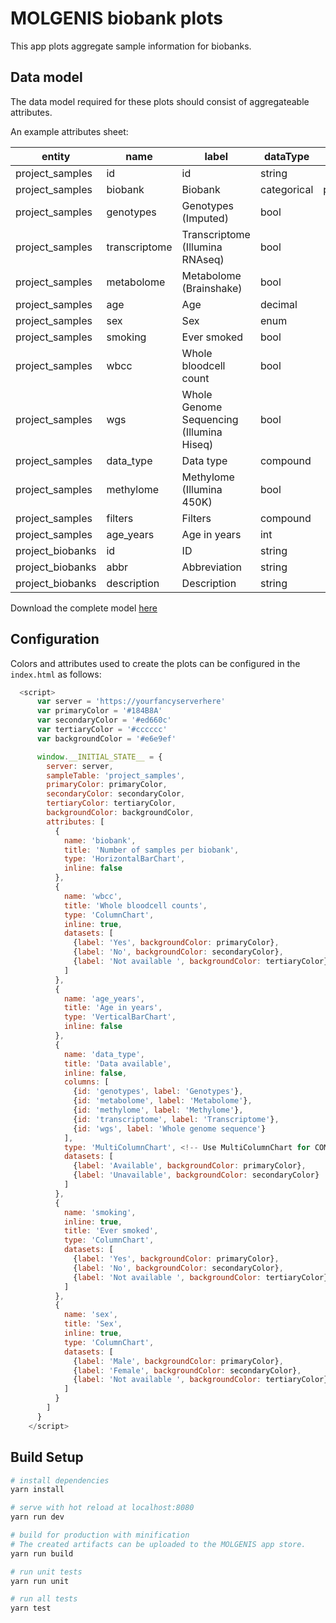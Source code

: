 # MOLGENIS biobank plots
This app plots aggregate sample information for biobanks.

## Data model
The data model required for these plots should consist of aggregateable attributes. 

An example attributes sheet:  

| entity           | name          | label                                    | dataType    | refEntity        | idAttribute | enumOptions | labelAttribute | aggregateable | visible | partOfAttribute | expression | nillable | 
|------------------|---------------|------------------------------------------|-------------|------------------|-------------|-------------|----------------|---------------|---------|-----------------|------------|----------| 
| project_samples  | id            | id                                       | string      |                  | true        |             | true           | false         | true    |                 |            | true     | 
| project_samples  | biobank       | Biobank                                  | categorical | project_biobanks | false       |             | false          | true          | true    | filters         |            | false    | 
| project_samples  | genotypes     | Genotypes (Imputed)                      | bool        |                  | false       |             | false          | true          | true    | data_type       |            | false    | 
| project_samples  | transcriptome | Transcriptome (Illumina RNAseq)          | bool        |                  | false       |             | false          | true          | true    | data_type       |            | false    | 
| project_samples  | metabolome    | Metabolome (Brainshake)                  | bool        |                  | false       |             | false          | true          | true    | data_type       |            | false    | 
| project_samples  | age           | Age                                      | decimal     |                  | false       |             | false          | false         | true    | filters         |            | true     | 
| project_samples  | sex           | Sex                                      | enum        |                  | false       | male,female | false          | true          | true    | filters         |            | false    | 
| project_samples  | smoking       | Ever smoked                              | bool        |                  | false       |             | false          | true          | true    | filters         |            | false    | 
| project_samples  | wbcc          | Whole bloodcell count                    | bool        |                  | false       |             | false          | true          | true    | data_type       |            | false    | 
| project_samples  | wgs           | Whole Genome Sequencing (Illumina Hiseq) | bool        |                  | false       |             | false          | true          | true    | data_type       |            | false    | 
| project_samples  | data_type     | Data type                                | compound    |                  | false       |             | false          | false         | true    | filters         |            | true     | 
| project_samples  | methylome     | Methylome (Illumina 450K)                | bool        |                  | false       |             | false          | true          | true    | data_type       |            | false    | 
| project_samples  | filters       | Filters                                  | compound    |                  | false       |             | false          | false         | true    |                 |            | true     | 
| project_samples  | age_years     | Age in years                             | int         |                  | false       |             | false          | true          | true    | filters         | age        | false    | 
| project_biobanks | id            | ID                                       | string      |                  | true        |             | false          | false         | true    |                 |            | true     | 
| project_biobanks | abbr          | Abbreviation                             | string      |                  | false       |             | true           | false         | true    |                 |            | true     | 
| project_biobanks | description   | Description                              | string      |                  | false       |             | false          | false         | true    |                 |            | true     | 

Download the complete model [here](./docs/data/example-model.xlsx) 
   
## Configuration
Colors and attributes used to create the plots can be configured in the `index.html` as follows:

```js
  <script>
      var server = 'https://yourfancyserverhere'
      var primaryColor = '#184B8A'
      var secondaryColor = '#ed660c'
      var tertiaryColor = '#cccccc'
      var backgroundColor = '#e6e9ef'

      window.__INITIAL_STATE__ = {
        server: server,
        sampleTable: 'project_samples',
        primaryColor: primaryColor,
        secondaryColor: secondaryColor,
        tertiaryColor: tertiaryColor,
        backgroundColor: backgroundColor,
        attributes: [
          {
            name: 'biobank',
            title: 'Number of samples per biobank',
            type: 'HorizontalBarChart',
            inline: false
          },
          {
            name: 'wbcc',
            title: 'Whole bloodcell counts',
            type: 'ColumnChart',
            inline: true,
            datasets: [
              {label: 'Yes', backgroundColor: primaryColor},
              {label: 'No', backgroundColor: secondaryColor},
              {label: 'Not available ', backgroundColor: tertiaryColor}
            ]
          },
          {
            name: 'age_years',
            title: 'Age in years',
            type: 'VerticalBarChart',
            inline: false
          },
          {
            name: 'data_type',
            title: 'Data available',
            inline: false,
            columns: [
              {id: 'genotypes', label: 'Genotypes'},
              {id: 'metabolome', label: 'Metabolome'},
              {id: 'methylome', label: 'Methylome'},
              {id: 'transcriptome', label: 'Transcriptome'},
              {id: 'wgs', label: 'Whole genome sequence'}
            ],
            type: 'MultiColumnChart', <!-- Use MultiColumnChart for COMPOUND types -->
            datasets: [
              {label: 'Available', backgroundColor: primaryColor},
              {label: 'Unavailable', backgroundColor: secondaryColor}
            ]
          },
          {
            name: 'smoking',
            inline: true,
            title: 'Ever smoked',
            type: 'ColumnChart',
            datasets: [
              {label: 'Yes', backgroundColor: primaryColor},
              {label: 'No', backgroundColor: secondaryColor},
              {label: 'Not available ', backgroundColor: tertiaryColor}
            ]
          },
          {
            name: 'sex',
            title: 'Sex',
            inline: true,
            type: 'ColumnChart',
            datasets: [
              {label: 'Male', backgroundColor: primaryColor},
              {label: 'Female', backgroundColor: secondaryColor},
              {label: 'Not available ', backgroundColor: tertiaryColor}
            ]
          }
        ]
      }
    </script>
```

## Build Setup

```bash
# install dependencies
yarn install

# serve with hot reload at localhost:8080
yarn run dev

# build for production with minification
# The created artifacts can be uploaded to the MOLGENIS app store.
yarn run build

# run unit tests
yarn run unit

# run all tests
yarn test
```

